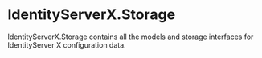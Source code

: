 # IdentityServerX.Storage

IdentityServerX.Storage contains all the models and storage interfaces for IdentityServer X configuration data.